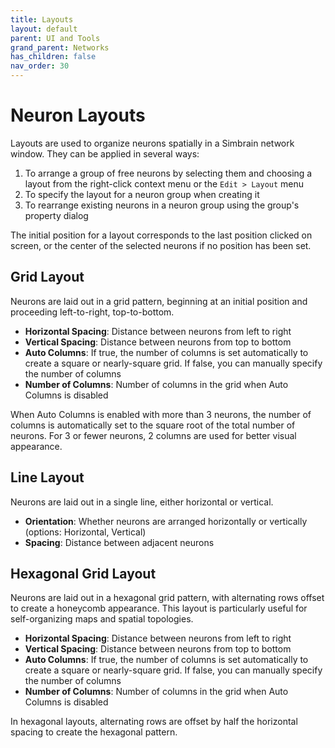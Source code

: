 ```yaml
---
title: Layouts
layout: default
parent: UI and Tools
grand_parent: Networks
has_children: false
nav_order: 30
---
```


# Neuron Layouts

Layouts are used to organize neurons spatially in a Simbrain network window. They can be applied in several ways:

1. To arrange a group of free neurons by selecting them and choosing a layout from the right-click context menu or the `Edit > Layout` menu
2. To specify the layout for a neuron group when creating it
3. To rearrange existing neurons in a neuron group using the group's property dialog

The initial position for a layout corresponds to the last position clicked on screen, or the center of the selected neurons if no position has been set.

## Grid Layout

Neurons are laid out in a grid pattern, beginning at an initial position and proceeding left-to-right, top-to-bottom.

- **Horizontal Spacing**: Distance between neurons from left to right
- **Vertical Spacing**: Distance between neurons from top to bottom
- **Auto Columns**: If true, the number of columns is set automatically to create a square or nearly-square grid. If false, you can manually specify the number of columns
- **Number of Columns**: Number of columns in the grid when Auto Columns is disabled

When Auto Columns is enabled with more than 3 neurons, the number of columns is automatically set to the square root of the total number of neurons. For 3 or fewer neurons, 2 columns are used for better visual appearance.

## Line Layout

Neurons are laid out in a single line, either horizontal or vertical.

- **Orientation**: Whether neurons are arranged horizontally or vertically (options: Horizontal, Vertical)
- **Spacing**: Distance between adjacent neurons

## Hexagonal Grid Layout

Neurons are laid out in a hexagonal grid pattern, with alternating rows offset to create a honeycomb appearance. This layout is particularly useful for self-organizing maps and spatial topologies.

- **Horizontal Spacing**: Distance between neurons from left to right
- **Vertical Spacing**: Distance between neurons from top to bottom
- **Auto Columns**: If true, the number of columns is set automatically to create a square or nearly-square grid. If false, you can manually specify the number of columns
- **Number of Columns**: Number of columns in the grid when Auto Columns is disabled

In hexagonal layouts, alternating rows are offset by half the horizontal spacing to create the hexagonal pattern.

